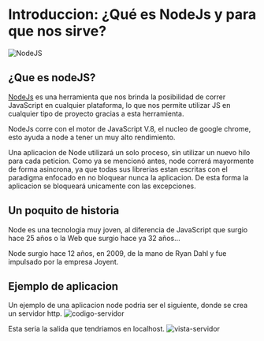 # Introduccion: ¿Qué es NodeJs y para que nos sirve?

![NodeJS](https://i.imgur.com/cCp0vjb.png)

## ¿Que es nodeJS?

[NodeJs](https://nodejs.org) es una herramienta que nos brinda la posibilidad de correr JavaScript en cualquier plataforma, lo que nos permite utilizar JS en cualquier tipo de proyecto gracias a esta herramienta.

NodeJs corre con el motor de JavaScript V.8, el nucleo de google chrome, esto ayuda a node a tener un muy alto rendimiento.

Una aplicacion de Node utilizará un solo proceso, sin utilizar un nuevo hilo para cada peticion. Como ya se mencionó antes, node correrá mayormente de forma asincrona, ya que todas sus librerias estan escritas con el paradigma enfocado en no bloquear nunca la aplicacion. De esta forma la aplicacion se bloqueará unicamente con las excepciones.

## Un poquito de historia

Node es una tecnologia muy joven, al diferencia de JavaScript que surgio hace 25 años o la Web que surgio hace ya 32 años...

Node surgio hace 12 años, en 2009, de la mano de Ryan Dahl y fue impulsado por la empresa Joyent.

## Ejemplo de aplicacion

Un ejemplo de una aplicacion node podria ser el siguiente, donde se crea un servidor http.
![codigo-servidor](https://i.gyazo.com/0c3e570ccd5b23769240305f02cd36ef.png)</br>

Esta seria la salida que tendriamos en localhost.
![vista-servidor](https://i.gyazo.com/d3848a54b8294617b3a71993976d4e18.png)</br>
